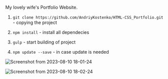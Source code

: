 My lovely wife's Portfolio Website.


1. `git clone https://github.com/AndriyKostenko/HTML-CSS_Portfolio.git` - copying the project

2. `npm install` - install all dependecies

3. `gulp` - start building of project 

4. `npm update --save` - in case update is needed
  
![Screenshot from 2023-08-10 18-01-24](https://github.com/AndriyKostenko/HTML-CSS_Portfolio/assets/91188777/67f324ac-161a-4d7b-a5a7-5174e2d00692)


![Screenshot from 2023-08-10 18-02-24](https://github.com/AndriyKostenko/HTML-CSS_Portfolio/assets/91188777/7369c195-524c-4a3d-9fc0-5b9d72080f1b)
